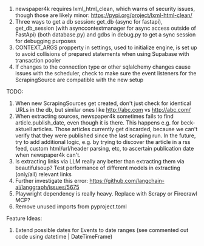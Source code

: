 1. newspaper4k requires lxml_html_clean, which warns of security issues, though those are likely minor: https://pypi.org/project/lxml-html-clean/
2. Three ways to get a db session: get_db (async for fastapi), get_db_session (with asynccontextmanager for async access outside of FastApi) (both database.py) and gdbs in debug.py to get a sync session for debugging purposes
3. CONTEXT_ARGS propperty in settings, used to initialize engine, is set up to avoid collisions of prepared statements when using Supabase with transaction pooler
4. If changes to the connection type or other sqlalchemy changes cause issues with the scheduler, check to make sure the event listeners for the ScrapingSource are compatible with the new setup



TODO:
1. When new ScrapingSources get created, don't just check for identical URLs in the db, but similar ones like http://abc.com vs http://abc.com/
2. When extracting sources, newspaper4k sometimes fails to find article.publish_date, even though it is there. This happens e.g. for beck-aktuell articles. Those articles currently get discarded, because we can't verify that they were published since the last scraping run. In the future, try to add additional logic, e.g. by trying to discover the article in a rss feed, custom html/url/header parsing, etc, to ascertain publication date when newspaper4k can't.
3. Is extracting links via LLM really any better than extracting them via beautifulsoup? Test performance of different models in extracting (only/all) relevant links
4. Further investigate this error: https://github.com/langchain-ai/langgraph/issues/5675
5. Playwright dependency is really heavy. Replace with Scrapy or Firecrawl MCP?
6. Remove unused imports from pyproject.toml

Feature Ideas:
1. Extend possible dates for Events to date ranges (see commented out code using datetime | DateTimeFrame)

